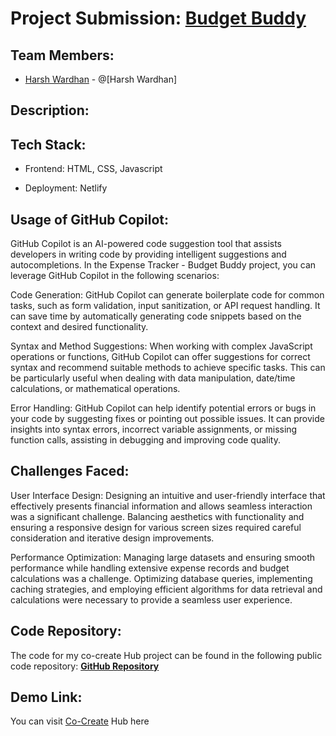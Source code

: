 # **Project Submission:** [**Budget Buddy**](https://github.com/Fastest-Coder-First/Budget-Buddy)

## **Team Members:**

* [Harsh Wardhan](https://harshwardhan847.netlify.app) - @[Harsh Wardhan]
    

## **Description:**


## **Tech Stack:**

* Frontend: HTML, CSS, Javascript

* Deployment: Netlify
    

## **Usage of GitHub Copilot:**


GitHub Copilot is an AI-powered code suggestion tool that assists developers in writing code by providing intelligent suggestions and autocompletions. In the Expense Tracker - Budget Buddy project, you can leverage GitHub Copilot in the following scenarios:

Code Generation: GitHub Copilot can generate boilerplate code for common tasks, such as form validation, input sanitization, or API request handling. It can save time by automatically generating code snippets based on the context and desired functionality.

Syntax and Method Suggestions: When working with complex JavaScript operations or functions, GitHub Copilot can offer suggestions for correct syntax and recommend suitable methods to achieve specific tasks. This can be particularly useful when dealing with data manipulation, date/time calculations, or mathematical operations.

Error Handling: GitHub Copilot can help identify potential errors or bugs in your code by suggesting fixes or pointing out possible issues. It can provide insights into syntax errors, incorrect variable assignments, or missing function calls, assisting in debugging and improving code quality.

## **Challenges Faced:**
User Interface Design: Designing an intuitive and user-friendly interface that effectively presents financial information and allows seamless interaction was a significant challenge. Balancing aesthetics with functionality and ensuring a responsive design for various screen sizes required careful consideration and iterative design improvements.

Performance Optimization: Managing large datasets and ensuring smooth performance while handling extensive expense records and budget calculations was a challenge. Optimizing database queries, implementing caching strategies, and employing efficient algorithms for data retrieval and calculations were necessary to provide a seamless user experience.
## **Code Repository:**

The code for my co-create Hub project can be found in the following public code repository: [**GitHub Repository**](https://github.com/Fastest-Coder-First/Budget-Buddy)

## **Demo Link:**

You can visit [Co-Create](https://congenial-adventure-r411214.pages.github.io/) Hub here

